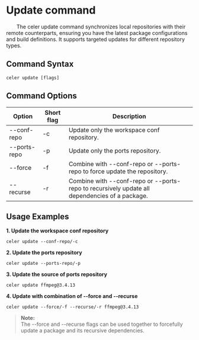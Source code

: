 # Update command

&emsp;&emsp;The celer update command synchronizes local repositories with their remote counterparts, ensuring you have the latest package configurations and build definitions. It supports targeted updates for different repository types.

## Command Syntax

```shell
celer update [flags]
```

## Command Options

| Option	        | Short flag | Description                                                                                  |
| ----------------- | ---------- | ---------------------------------------------------------------------------------------------|
| --conf-repo	    | -c	     | Update only the workspace conf repository.                                                   |
| --ports-repo      | -p         | Update only the ports repository.                                                            |
| --force	        | -f	     | Combine with --conf-repo or --ports-repo to force update the repository.                     |
| --recurse         | -r         | Combine with --conf-repo or --ports-repo to recursively update all dependencies of a package.|

## Usage Examples

**1. Update the workspace conf repository**

```shell
celer update --conf-repo/-c
```

**2. Update the ports repository**

```shell
celer update --ports-repo/-p
```

**3. Update the source of ports repository**

```shell
celer update ffmpeg@3.4.13
```

**4. Update with combination of --force and --recurse**

```shell
celer update --force/-f --recurse/-r ffmpeg@3.4.13
```

> **Note:**  
> The --force and --recurse flags can be used together to forcefully update a package and its recursive dependencies.
